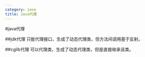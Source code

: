 ```yaml
---
category: java
title: Java代理
---
```


#java代理

##jdk代理
只能代理接口，生成了动态代理类，但方法间调用基于反射。

##cglib代理
可以代理类，生成了动态代理类，但是直接继承该类。
